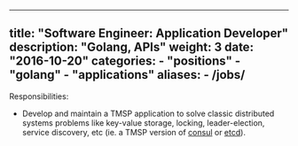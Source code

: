 
---
title: "Software Engineer: Application Developer"
description: "Golang, APIs"
weight: 3
date: "2016-10-20"
categories: 
    - "positions"
    - "golang"
    - "applications"
aliases:
    - /jobs/
---

Responsibilities:

- Develop and maintain a TMSP application to solve classic distributed systems problems 
like key-value storage, locking, leader-election, service discovery, etc (ie. a TMSP version of [consul](https://www.consul.io/) or [etcd](https://coreos.com/etcd/)).

